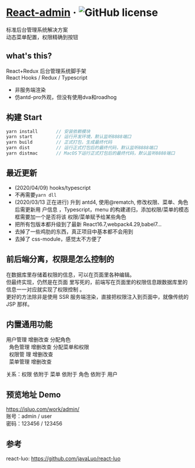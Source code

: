 # [React-admin](https://github.com/javaLuo/react-admin/) &middot; ![GitHub license](https://img.shields.io/badge/license-MIT-blue.svg)

标准后台管理系统解决方案<br/> 动态菜单配置，权限精确到按钮<br/>

## what's this?

React+Redux 后台管理系统脚手架<br/> React Hooks / Redux / Typescript

<ul>
 <li>非服务端渲染</li>
 <li>仿antd-pro外观，但没有使用dva和roadhog</li>
</ul>

## 构建 Start

```javascript
yarn install       // 安装依赖模块
yarn start         // 运行开发环境，默认监听8888端口
yarn build         // 正式打包，生成最终代码
yarn dist          // 运行正式打包后的最终代码，默认监听8888端口
yarn distmac       // MacOS下运行正式打包后的最终代码，默认监听8888端口
```

## 最近更新

- (2020/04/09) hooks/typescript
- 不再需要`yarn dll`
- (2020/03/13 正在进行) 升到 antd4, 使用@rematch, 修改权限、菜单、角色后需更新用
  户信息 ，Typescript，menu 的构建递归，添加权限/菜单的模态框需要加一个是否将该
  权限/菜单赋予给某些角色
- 把所有包版本都升级到了最新 React16.7,webpack4.29,babel7...
- 去掉了一些鸡肋的东西，真正项目中基本都不会用到
- 去掉了 css-module，感觉太不方便了

## 前后端分离，权限是怎么控制的

在数据库里存储着权限的信息，可以在页面里各种编辑。<br/> 但最终实现，仍然是在页面
里写死的，前端写在页面里的权限信息跟数据库里的信息一一对应就实现了权限控制
。<br/> 更好的方法除非是使用 SSR 服务端渲染，直接把权限注入到页面中，就像传统的
JSP 那样。

## 内置通用功能

用户管理 增删改查 分配角色<br/>   角色管理 增删改查 分配菜单和权限<br/>   权限管
理 增删改查<br/>   菜单管理 增删改查<br/>

关系：权限 依附于 菜单 依附于 角色 依附于 用户

## 预览地址 Demo

https://isluo.com/work/admin/ <br/> 账号：admin / user<br/> 密码：123456 /
123456

## 参考

react-luo: https://github.com/javaLuo/react-luo <br/>

